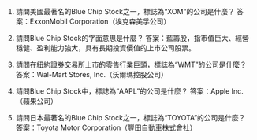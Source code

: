 

1. 請問美國最著名的Blue Chip Stock之一，標誌為“XOM”的公司是什麼？
答案：ExxonMobil Corporation（埃克森美孚公司）

2. 請問Blue Chip Stock的字面意思是什麼？
答案：藍籌股，指市值巨大、經營穩健、盈利能力強大，具有長期投資價值的上市公司股票。

3. 請問在紐約證券交易所上市的零售行業巨頭，標誌為“WMT”的公司是什麼？
答案：Wal-Mart Stores, Inc.（沃爾瑪控股公司）

4. 請問Blue Chip Stock中，標誌為“AAPL”的公司是什麼？
答案：Apple Inc.（蘋果公司）

5. 請問日本最著名的Blue Chip Stock之一，標誌為“TOYOTA”的公司是什麼？
答案：Toyota Motor Corporation（豐田自動車株式會社）
